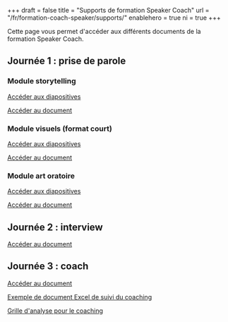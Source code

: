 +++
draft				= false
title				= "Supports de formation Speaker Coach"
url	 				= "/fr/formation-coach-speaker/supports/"
enablehero		= true
ni					= true
+++

Cette page vous permet d'accéder aux différents documents de la formation Speaker Coach.


## Journée 1 : prise de parole


### Module storytelling

[Accéder aux diapositives](/fr/formations-prise-de-parole-en-public/supports/trn-stt-1d-fr-storytelling-diapositives.pdf)

[Accéder au document](/fr/formations-prise-de-parole-en-public/supports/trn-stt-1d-fr-storytelling-document.pdf)


### Module visuels (format court)

[Accéder aux diapositives](/fr/formations-prise-de-parole-en-public/supports/trn-vis-1d-fr-visuels-diapositives.pdf)

[Accéder au document](/fr/formations-prise-de-parole-en-public/supports/trn-vis-1d-fr-visuels-diapositives-document.pdf)


### Module art oratoire

[Accéder aux diapositives](/fr/formations-prise-de-parole-en-public/supports/trn-psp-1d-fr-art-oratoire-diapositives.pdf)

[Accéder au document](/fr/formations-prise-de-parole-en-public/supports/trn-psp-1d-fr-art-oratoire-document.pdf)


## Journée 2 : interview

[Accéder au document](/fr/formations-prise-de-parole-en-public/supports/trn-int-1d-fr-interview.pdf)


## Journée 3 : coach

[Accéder au document](/fr/formation-coach-speaker/supports/trn-scc-4d-fr-3-processus-de-coaching.pdf)

[Exemple de document Excel de suivi du coaching](/fr/formation-coach-speaker/supports/suivi-coaching-example.xlsx.zip)

[Grille d'analyse pour le coaching](/fr/formation-coach-speaker/supports/grille-analyse-coaching.xlsx.zip)

